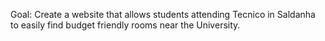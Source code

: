 Goal: Create a website that allows students attending Tecnico in Saldanha to easily find budget friendly rooms near the University.
